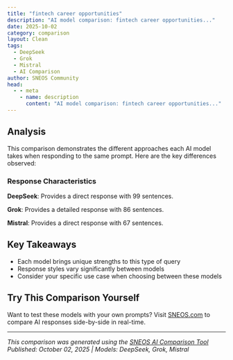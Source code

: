 ```yaml
---
title: "fintech career opportunities"
description: "AI model comparison: fintech career opportunities..."
date: 2025-10-02
category: comparison
layout: Clean
tags:
  - DeepSeek
  - Grok
  - Mistral
  - AI Comparison
author: SNEOS Community
head:
  - - meta
    - name: description
      content: "AI model comparison: fintech career opportunities..."
---
```


<ChatComparison
  title="fintech career opportunities"
  prompt="fintech career opportunities"
  :responses='{
    "DeepSeek": "Of course! The fintech sector is booming, and it offers a dynamic and lucrative career path at the intersection of finance, technology, and innovation. The opportunities are vast and go far beyond just coding.\n\nHere\u2019s a comprehensive breakdown of fintech career opportunities, categorized by function and domain.\n\n---\n\n### 1. By Core Function (The \u0022What You\u0027ll Do\u0022)\n\nThis is the most straightforward way to look at fintech roles.\n\n**A. Engineering \u0026 Product Development**\nThis is the backbone of any fintech company.\n*   **Software Engineer/Developer:** Build the core platforms (Backend, Frontend, Full-Stack). Key languages include Python, Java, Go, Node.js, and SQL.\n*   **Mobile App Developer:** Specialize in iOS (Swift) or Android (Kotlin) development for consumer-facing apps.\n*   **DevOps/Site Reliability Engineer (SRE):** Ensure the platform is scalable, secure, and always available. Work with cloud platforms (AWS, Azure, GCP) and Kubernetes.\n*   **Data Scientist \u0026 Data Analyst:** Use data to detect fraud, build credit models, personalize user experiences, and inform business strategy. Requires skills in SQL, Python (Pandas, Scikit-learn), and R.\n*   **AI/ML Engineer:** Develop sophisticated algorithms for robo-advisors, algorithmic trading, underwriting, and chatbots.\n*   **Cybersecurity Specialist:** Protect sensitive financial data from breaches and ensure compliance with security regulations. A critical and high-demand role.\n*   **QA/Test Automation Engineer:** Build automated tests to ensure the reliability of financial software.\n\n**B. Product \u0026 Design**\nThese roles focus on the user and the business strategy.\n*   **Product Manager:** The \u0022CEO of the product.\u0022 Define the product vision, create the roadmap, and work with engineering and design to bring it to life.\n*   **UX/UI Designer:** Design intuitive, user-friendly, and accessible interfaces for complex financial products. User research and prototyping are key.\n*   **Product Marketing Manager:** Develop go-to-market strategies, position the product, and drive user acquisition.\n\n**C. Data, Analytics \u0026 AI**\n*   **Data Scientist:** (See above) Focus on predictive modeling and advanced algorithms.\n*   **Data Analyst:** Translate data into actionable business insights, create dashboards, and track KPIs.\n*   **Quantitative Analyst (\u0022Quant\u0022):** Primarily in trading and hedge fund fintechs. Develop complex mathematical models for pricing, risk, and trading strategies.\n\n**D. Business, Strategy \u0026 Operations**\nThe roles that keep the business running and growing.\n*   **Strategy \u0026 Business Development:** Explore new markets, form partnerships, and drive long-term growth initiatives.\n*   **Operations Manager:** Optimize internal processes, from customer onboarding to transaction processing. Often involves heavy workflow management.\n*   **Finance \u0026 Accounting:** Manage the company\u0027s own finances, including fundraising, FP\u0026A (Financial Planning \u0026 Analysis), and reporting.\n*   **Risk \u0026 Compliance Manager:** A **critically important** area. Ensure the company adheres to financial regulations (like KYC, AML, GDPR). This is a great entry point for those with finance/legal backgrounds.\n\n**E. Sales, Marketing \u0026 Customer Success**\n*   **B2B Sales (Enterprise/Partnerships):** Sell fintech solutions to other businesses (e.g., selling payment processing to e-commerce stores).\n*   **Growth Marketer:** Use digital channels (SEO, SEM, content) to acquire users cost-effectively.\n*   **Customer Success/Support:** Help users navigate the product and resolve issues. Deep financial and product knowledge is essential.\n\n---\n\n### 2. By Fintech Domain (The \u0022Industry You\u0027ll Work In\u0022)\n\nYour role will vary significantly depending on the fintech sub-sector.\n\n*   **Payments \u0026 Transfers:** (e.g., Stripe, PayPal, Wise)\n    *   **Roles:** Payments processing engineer, fraud analyst, international expansion manager.\n*   **Digital Banking \u0026 Neobanks:** (e.g., Chime, N26, Revolut)\n    *   **Roles:** Core banking integration engineer, product manager for savings accounts, compliance officer.\n*   **Blockchain \u0026 Cryptocurrency:** (e.g., Coinbase, Binance, Ripple)\n    *   **Roles:** Blockchain developer (Solidity, Rust), crypto-economist, tokenomics designer, security auditor.\n*   **WealthTech \u0026 Investment:** (e.g., Robinhood, Betterment, eToro)\n    *   **Roles:** Trading systems engineer, quantitative analyst, investment product manager, financial advisor (with a tech focus).\n*   **LendingTech:** (e.g., Affirm, LendingClub, SoFi)\n    *   **Roles:** Credit risk modeler, data scientist (for underwriting), loan operations specialist.\n*   **InsurTech:** (e.g., Lemonade, Root Insurance)\n    *   **Roles:** Actuarial data scientist, claims automation specialist, IoT data analyst (for usage-based insurance).\n*   **RegTech:** (e.g., ComplyAdvantage, Chainalysis)\n    *   **Roles:** Compliance analyst, regulatory reporting specialist, software engineer building KYC/AML tools.\n\n---\n\n### 3. Key Skills for a Fintech Career\n\n**Technical Skills:**\n*   **Programming:** Python, Java, SQL, and Go are highly valued.\n*   **Data Analysis:** Proficiency with SQL, data visualization (Tableau, Looker), and statistical analysis is a huge plus for almost any role.\n*   **Cloud Computing:** Experience with AWS, Azure, or Google Cloud is essential for tech roles.\n*   **Blockchain:** Understanding of smart contracts, DeFi, and distributed ledger technology for crypto-focused roles.\n*   **Cybersecurity:** Knowledge of encryption, network security, and secure software development.\n\n**Business \u0026 Soft Skills:**\n*   **Financial Literacy:** You don\u0027t need to be a CFA, but understanding basic financial concepts (APR, securities, risk, how markets work) is non-negotiable.\n*   **Regulatory Awareness:** A basic understanding of KYC (Know Your Customer), AML (Anti-Money Laundering), PSD2 (in Europe), and data privacy laws is a major advantage.\n*   **Problem-Solving:** Fintech is about solving complex, real-world problems in a regulated environment.\n*   **Adaptability:** The industry moves incredibly fast. You need to be a continuous learner.\n\n---\n\n### How to Get Started in Fintech\n\n1.  **Identify Your Entry Point:** Are you a software engineer, a data analyst, a marketing specialist, or a finance professional? Map your existing skills to the roles above.\n2.  **Upskill:** Take online courses in Python, data analysis, or blockchain. Consider certifications like the CFA (for finance-heavy roles) or AWS Certified Cloud Practitioner (for tech roles).\n3.  **Network:** Attend fintech meetups, webinars, and conferences (both virtual and in-person). Follow fintech thought leaders on LinkedIn and Twitter.\n4.  **Gain Domain Knowledge:** Read industry publications like **Fintech Futures**, **The Block**, and **Finextra**. Understand the competitive landscape.\n5.  **Consider Adjacent Moves:**\n    *   **From Big Tech to Fintech:** You have the tech skills; you just need to learn the finance domain.\n    *   **From Traditional Finance to Fintech:** You have the domain knowledge; you may need to adapt to a faster-paced, less hierarchical culture and pick up some tech fluency.\n\nThe fintech industry is diverse and welcomes talent from many backgrounds. The key is a passion for using technology to make financial services more efficient, accessible, and user-friendly.",
    "Grok": "Fintech, short for Financial Technology, is one of the fastest-growing industries, revolutionizing how financial services are delivered through the use of technology. It encompasses a wide range of applications, including digital payments, blockchain, lending platforms, personal finance apps, and more. As a result, career opportunities in fintech are diverse, lucrative, and in high demand. Below is an overview of fintech career opportunities, categorized by role types, skills required, and potential industries.\n\n---\n\n### **1. Types of Fintech Career Opportunities**\nFintech offers roles across technical, business, and hybrid domains. Here are some of the most prominent career paths:\n\n#### **Technical Roles**\nThese roles focus on building and maintaining the technology that powers fintech solutions:\n- **Software Engineer/Developer**: Design and develop applications, platforms, and systems for financial services (e.g., mobile banking apps, payment gateways).\n- **Data Scientist/Analyst**: Use data analytics, machine learning, and AI to analyze financial trends, detect fraud, assess risks, and improve customer experiences.\n- **Cybersecurity Specialist**: Protect sensitive financial data from cyber threats and ensure compliance with regulations.\n- **Blockchain Developer**: Work on decentralized technologies, cryptocurrencies, and smart contracts for secure transactions.\n- **DevOps Engineer**: Manage infrastructure, automate processes, and ensure smooth deployment of fintech platforms.\n- **AI/ML Engineer**: Develop algorithms for credit scoring, robo-advisors, or personalized financial recommendations.\n\n#### **Business and Strategy Roles**\nThese roles focus on the business side of fintech and often require an understanding of finance and technology:\n- **Product Manager**: Oversee the development and launch of fintech products, bridging the gap between technical teams and business goals.\n- **Business Analyst**: Analyze market needs, customer behavior, and financial data to recommend business strategies.\n- **Financial Analyst**: Evaluate financial products, assess market risks, and provide insights for investment or lending platforms.\n- **Compliance Officer**: Ensure that fintech companies adhere to financial regulations and legal standards.\n- **Risk Manager**: Identify and mitigate financial and operational risks in fintech operations.\n\n#### **Marketing and Sales Roles**\nThese roles focus on customer acquisition and retention:\n- **Digital Marketing Specialist**: Promote fintech products through digital channels, SEO, social media, and content marketing.\n- **Sales Manager**: Drive customer adoption of fintech solutions, especially in B2B contexts like payment processing or lending platforms.\n- **Customer Success Manager**: Support clients or users, ensuring they get the most out of fintech products and services.\n\n#### **Emerging and Specialized Roles**\nAs fintech evolves, new roles are emerging:\n- **RegTech Specialist**: Focus on regulatory technology to streamline compliance processes using automation.\n- **InsurTech Specialist**: Work on technology solutions for the insurance industry, such as AI-driven claims processing.\n- **Crypto Analyst**: Specialize in cryptocurrencies, NFT markets, and blockchain-based financial solutions.\n- **UX/UI Designer**: Create intuitive and user-friendly interfaces for fintech apps and platforms.\n\n---\n\n### **2. Key Skills for a Fintech Career**\nTo succeed in fintech, a combination of technical, financial, and soft skills is often required depending on the role:\n- **Technical Skills**:\n  - Programming languages (Python, Java, C\u002B\u002B, JavaScript, etc.)\n  - Data analysis tools (SQL, R, Excel, Tableau)\n  - Cloud computing (AWS, Azure, Google Cloud)\n  - Blockchain and cryptocurrency knowledge\n  - Cybersecurity and data protection expertise\n- **Finance and Business Skills**:\n  - Understanding of financial markets, banking, and investment products\n  - Knowledge of regulatory frameworks (e.g., GDPR, AML, KYC)\n  - Risk assessment and management\n- **Soft Skills**:\n  - Problem-solving and analytical thinking\n  - Communication and collaboration\n  - Adaptability to rapidly evolving technology\n\n---\n\n### **3. Fintech Sectors Offering Career Opportunities**\nFintech is a broad field with opportunities in various sub-sectors. Some of the most prominent include:\n- **Digital Payments**: Companies like PayPal, Stripe, and Square focus on online transactions and payment processing.\n- **Lending and Crowdfunding**: Platforms like LendingClub and Funding Societies offer peer-to-peer lending and alternative financing.\n- **Personal Finance and Wealth Management**: Apps like Mint, Robinhood, and Wealthfront help users manage investments and savings.\n- **Blockchain and Cryptocurrency**: Companies like Coinbase and Binance focus on digital currencies and decentralized finance (DeFi).\n- **InsurTech**: Innovators like Lemonade use AI to streamline insurance processes.\n- **RegTech**: Solutions like Chainalysis focus on compliance and anti-money laundering (AML) monitoring.\n- **Banking-as-a-Service (BaaS)**: Platforms like Plaid enable third-party developers to integrate banking services into their apps.\n\n---\n\n### **4. Educational Background and Certifications**\nWhile a specific degree isn\u2019t always required, certain educational backgrounds and certifications can help you stand out:\n- **Degrees**:\n  - Computer Science, Information Technology, or Engineering for technical roles\n  - Finance, Economics, or Business Administration for business roles\n  - Data Science or Statistics for analytical roles\n- **Certifications**:\n  - Certified Financial Analyst (CFA) for finance-related roles\n  - Certified Information Systems Security Professional (CISSP) for cybersecurity\n  - AWS Certified Solutions Architect for cloud-based roles\n  - Blockchain certifications (e.g., Certified Blockchain Developer)\n  - Data Science certifications (e.g., from Coursera, edX, or Udemy)\n\nMany fintech roles also value practical experience, so internships, bootcamps, and personal projects (e.g., building a finance app) can be just as impactful as formal education.\n\n---\n\n### **5. How to Get Started in Fintech**\n1. **Identify Your Interest**: Decide whether you\u2019re more inclined towards tech (coding, cybersecurity) or business (finance, marketing) roles.\n2. **Build Relevant Skills**: Take online courses on platforms like Coursera, Udemy, or LinkedIn Learning to learn coding, data analysis, or financial concepts.\n3. **Gain Experience**: Look for internships, freelance projects, or entry-level roles at fintech startups or established companies.\n4. **Network**: Join fintech communities, attend industry events (e.g., Fintech World Conference), and connect with professionals on LinkedIn.\n5. **Stay Updated**: Follow fintech trends through blogs, podcasts, and news outlets like FinTech Magazine or TechCrunch.\n\n---\n\n### **6. Salary and Growth Prospects**\nFintech careers are known for competitive salaries and high growth potential due to the industry\u2019s rapid expansion.\n- **Entry-Level Roles**: Salaries range from $40,000 to $70,000 per year (e.g., Junior Developer, Analyst) depending on location and company.\n- **Mid-Level Roles**: Salaries range from $80,000 to $120,000\u002B (e.g., Product Manager, Senior Developer).\n- **Senior Roles**: Salaries can exceed $150,000\u002B for roles like CTO, Head of Compliance, or AI Specialist.\n- **Growth**: The fintech industry is projected to grow at a CAGR of 20-25% over the next decade, according to various industry reports, creating millions of jobs globally.\n\n---\n\n### **7. Top Fintech Companies Hiring**\nSome leading fintech companies to explore for career opportunities include:\n- **Global Giants**: PayPal, Stripe, Square, Adyen, Revolut\n- **Investment and Wealth Tech**: Robinhood, Wealthfront, Betterment\n- **Crypto and Blockchain**: Coinbase, Binance, Ripple\n- **Lending Platforms**: SoFi, LendingClub, Affirm\n- **Banking and Neobanks**: Chime, Monzo, N26\n\nAdditionally, many traditional banks (e.g., JPMorgan Chase, Goldman Sachs) and tech giants (e.g., Google, Apple with Apple Pay) are investing heavily in fintech, creating hybrid opportunities.\n\n---\n\n### **8. Challenges in a Fintech Career**\n- **Regulation**: Fintech operates in a heavily regulated space, requiring constant adaptation to changing laws.\n- **Competition**: The industry is highly competitive, with startups and established players vying for talent.\n- **Pace of Change**: Rapid technological advancements mean professionals must continuously upskill to remain relevant.\n- **Risk**: Working with financial data involves significant responsibility, as errors or breaches can have severe consequences.\n\n---\n\n### **Conclusion**\nA career in fintech offers a dynamic and rewarding path for individuals passionate about technology and finance. Whether you\u2019re a coder, a financial expert, or a marketer, there\u2019s a role for you in this industry. By building the right skills, gaining experience, and staying updated on trends, you can position yourself for success in this booming field. Start exploring job boards like Indeed, Glassdoor, and LinkedIn, or join fintech-specific platforms like AngelList for startup opportunities. If you have a specific role or sub-sector in mind, let me know, and I can provide more tailored advice!",
    "Mistral": "Fintech, short for financial technology, is a rapidly growing sector that offers a wide range of career opportunities. Here are some key areas and roles within the fintech industry:\n\n### 1. **Software Development and Engineering**\n   - **Software Developer/Engineer**: Develop and maintain fintech applications and platforms.\n   - **Full-Stack Developer**: Work on both front-end and back-end development.\n   - **Mobile App Developer**: Create and optimize mobile applications for fintech services.\n   - **DevOps Engineer**: Ensure smooth deployment and operation of fintech systems.\n\n### 2. **Data Science and Analytics**\n   - **Data Scientist**: Analyze large datasets to derive insights and improve financial products.\n   - **Data Analyst**: Collect, process, and perform statistical analyses of data.\n   - **Machine Learning Engineer**: Develop and implement machine learning models for financial applications.\n\n### 3. **Cybersecurity**\n   - **Cybersecurity Analyst**: Protect fintech systems from cyber threats.\n   - **Information Security Manager**: Oversee the security of financial data and systems.\n   - **Penetration Tester**: Test the security of fintech applications and infrastructure.\n\n### 4. **Product Management**\n   - **Product Manager**: Oversee the development and launch of fintech products.\n   - **Product Owner**: Work closely with development teams to ensure product requirements are met.\n   - **UX/UI Designer**: Design user-friendly interfaces for fintech applications.\n\n### 5. **Financial Services**\n   - **Financial Analyst**: Analyze financial data and provide insights for decision-making.\n   - **Risk Manager**: Assess and manage financial risks associated with fintech products.\n   - **Compliance Officer**: Ensure that fintech products comply with regulatory requirements.\n\n### 6. **Marketing and Sales**\n   - **Digital Marketing Specialist**: Promote fintech products through digital channels.\n   - **Sales Manager**: Develop and execute sales strategies for fintech products.\n   - **Content Creator**: Develop content to educate and engage fintech users.\n\n### 7. **Customer Support and Operations**\n   - **Customer Support Specialist**: Provide assistance and resolve issues for fintech users.\n   - **Operations Manager**: Oversee the day-to-day operations of fintech services.\n   - **Customer Success Manager**: Ensure that customers achieve their desired outcomes using fintech products.\n\n### 8. **Blockchain and Cryptocurrency**\n   - **Blockchain Developer**: Develop blockchain-based fintech solutions.\n   - **Cryptocurrency Analyst**: Analyze and provide insights on cryptocurrency markets.\n   - **Smart Contract Developer**: Create and deploy smart contracts for fintech applications.\n\n### 9. **Investment and Wealth Management**\n   - **Investment Analyst**: Analyze investment opportunities and provide recommendations.\n   - **Wealth Manager**: Manage and grow clients\u0027 financial assets.\n   - **Financial Advisor**: Provide financial advice and planning services.\n\n### 10. **Legal and Regulatory**\n   - **Legal Counsel**: Provide legal advice and ensure compliance with financial regulations.\n   - **Regulatory Affairs Specialist**: Monitor and interpret regulatory changes affecting fintech.\n\n### 11. **Consulting and Advisory**\n   - **Fintech Consultant**: Provide strategic advice to fintech companies.\n   - **Business Analyst**: Analyze business processes and recommend improvements.\n\n### 12. **Artificial Intelligence and Robotics**\n   - **AI Engineer**: Develop AI-driven solutions for fintech applications.\n   - **Robotic Process Automation (RPA) Developer**: Automate repetitive tasks in financial processes.\n\n### 13. **Innovation and Research**\n   - **Innovation Manager**: Drive innovation within fintech companies.\n   - **Research Analyst**: Conduct research on emerging fintech trends and technologies.\n\n### 14. **Human Resources**\n   - **HR Manager**: Oversee recruitment, training, and employee relations in fintech companies.\n   - **Talent Acquisition Specialist**: Recruit top talent for fintech roles.\n\n### 15. **Financial Education and Training**\n   - **Financial Educator**: Develop and deliver educational content on fintech topics.\n   - **Training Specialist**: Provide training and development programs for fintech employees.\n\n### Tips for Pursuing a Career in Fintech:\n1. **Education and Skills**: Pursue relevant degrees or certifications in fields like computer science, finance, data science, or cybersecurity.\n2. **Networking**: Attend fintech conferences, join professional organizations, and connect with industry professionals.\n3. **Internships and Experience**: Gain practical experience through internships, co-op programs, or entry-level positions.\n4. **Stay Updated**: Keep up with the latest trends and technologies in the fintech industry.\n5. **Soft Skills**: Develop strong communication, problem-solving, and teamwork skills.\n\nFintech is a dynamic and evolving field, offering numerous opportunities for those with the right skills and passion."
  }'
  published-date="14:04"
/>

## Analysis

This comparison demonstrates the different approaches each AI model takes when responding to the same prompt. Here are the key differences observed:

### Response Characteristics

**DeepSeek**: Provides a direct response with 99 sentences. 

**Grok**: Provides a detailed response with 86 sentences. 

**Mistral**: Provides a direct response with 67 sentences. 

## Key Takeaways

- Each model brings unique strengths to this type of query
- Response styles vary significantly between models
- Consider your specific use case when choosing between these models

## Try This Comparison Yourself

Want to test these models with your own prompts? Visit [SNEOS.com](https://sneos.com) to compare AI responses side-by-side in real-time.

---

*This comparison was generated using the [SNEOS AI Comparison Tool](https://sneos.com)*
*Published: October 02, 2025 | Models: DeepSeek, Grok, Mistral*
